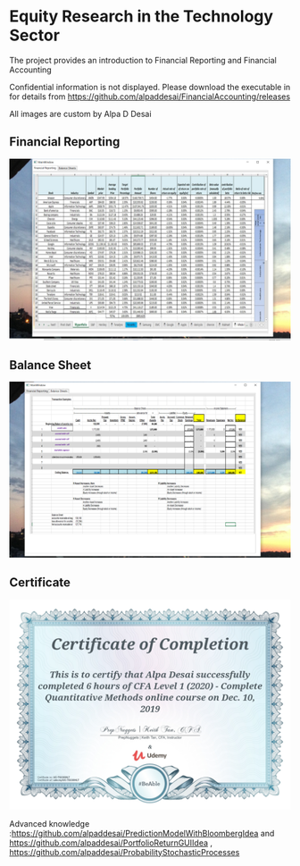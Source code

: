 # Equity Research in the Technology Sector

The project provides an introduction to Financial Reporting and Financial Accounting

Confidential information is not displayed. Please download the executable in for details from https://github.com/alpaddesai/FinancialAccounting/releases

All images are custom by Alpa D Desai  

## Financial Reporting
![image](FinancialReporting.png)

## Balance Sheet
![image](BalanceSheets.png)

## Certificate
![image](QuantitativeMethods.jpg)


Advanced knowledge :https://github.com/alpaddesai/PredictionModelWithBloombergIdea and https://github.com/alpaddesai/PortfolioReturnGUIIdea , https://github.com/alpaddesai/ProbabilityStochasticProcesses
